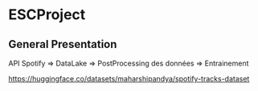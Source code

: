 # ESCProject
## General Presentation


API Spotify => DataLake => PostProcessing des données => Entrainement

https://huggingface.co/datasets/maharshipandya/spotify-tracks-dataset